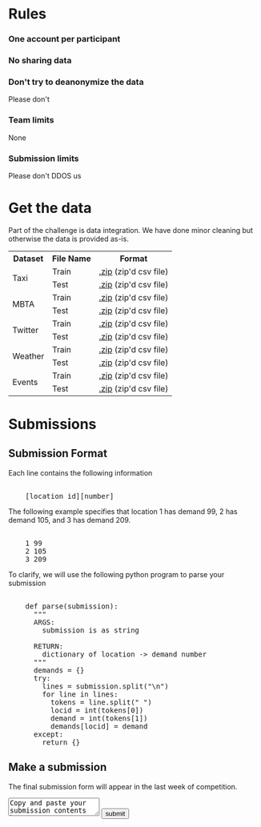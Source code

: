 # Rules

### One account per participant

### No sharing data 

### Don't try to deanonymize the data

Please don't

### Team limits

None

### Submission limits

Please don't DDOS us

# Get the data

Part of the challenge is data integration.  We have done minor
cleaning but otherwise the data is provided as-is.


<table class="dataset">
  <tr>
    <th>Dataset</th>
    <th>File Name</th>
    <th>Format</th>
  </tr>
  <tr>
    <td class="datasetname" rowspan=2>Taxi</td>
    <td>Train</td>
    <td><a href="">.zip</a> (zip'd csv file)</td>
  </tr>
  <tr>
    <td>Test</td>
    <td><a href="">.zip</a> (zip'd csv file)</td>
  </tr>
  <tr>
    <td class="datasetname" rowspan=2>MBTA</td>
    <td>Train</td>
    <td><a href="">.zip</a> (zip'd csv file)</td>
  </tr>
  <tr>
    <td>Test</td>
    <td><a href="">.zip</a> (zip'd csv file)</td>
  </tr>
  <tr>
    <td class="datasetname" rowspan=2>Twitter</td>
    <td>Train</td>
    <td><a href="">.zip</a> (zip'd csv file)</td>
  </tr>
  <tr>
    <td>Test</td>
    <td><a href="">.zip</a> (zip'd csv file)</td>
  </tr>
  <tr>
    <td class="datasetname" rowspan=2>Weather</td>
    <td>Train</td>
    <td><a href="">.zip</a> (zip'd csv file)</td>
  </tr>
  <tr>
    <td>Test</td>
    <td><a href="">.zip</a> (zip'd csv file)</td>
  </tr>
  <tr>
    <td class="datasetname" rowspan=2>Events</td>
    <td>Train</td>
    <td><a href="">.zip</a> (zip'd csv file)</td>
  </tr>
  <tr>
    <td>Test</td>
    <td><a href="">.zip</a> (zip'd csv file)</td>
  </tr>
</table>


# Submissions

## Submission Format

Each line contains the following information

<pre>    
    [location id]<SPACE>[number]
</pre>


The following example specifies that location 1 has demand 99, 2 has demand 105, and 3 has demand 209.

<pre>    
    1 99
    2 105
    3 209
</pre>


To clarify, we will use the following python program to parse your submission

<pre>    
    def parse(submission):
      """
      ARGS:
        submission is as string

      RETURN:
        dictionary of location -> demand number 
      """
      demands = {}
      try:
        lines = submission.split("\n")
        for line in lines:
          tokens = line.split(" ")
          locid = int(tokens[0])
          demand = int(tokens[1])
          demands[locid] = demand
      except:
        return {}
</pre>

## Make a submission

The final submission form will appear in the last week of competition.

<form action="/submit/" method="post">
  <textarea name="submission">Copy and paste your submission contents here</textarea>
  <button>submit</button>
</form>


